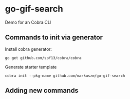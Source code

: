 # go-gif-search
Demo for an Cobra CLI

## Commands to init via generator

Install cobra generator:

`go get github.com/spf13/cobra/cobra`

Generate starter template

`cobra init --pkg-name github.com/markuszm/go-gif-search`

## Adding new commands

